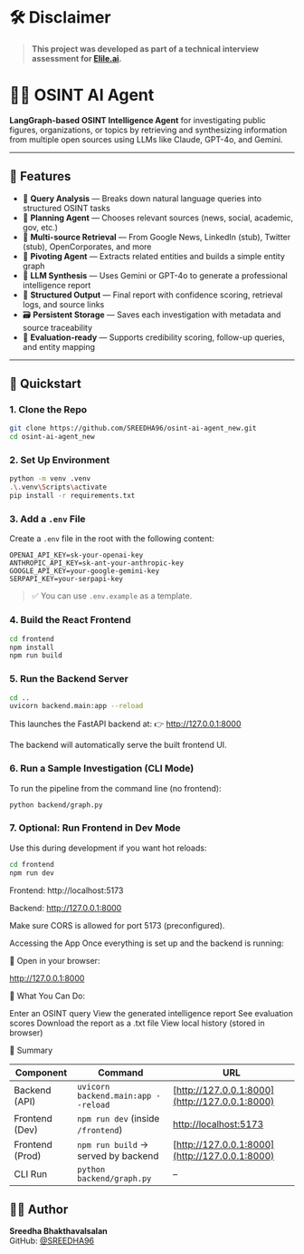 # 🛠️ Disclaimer

> **This project was developed as part of a technical interview assessment for [Elile.ai](https://elile.ai).**  

# 🕵️‍♂️ OSINT AI Agent

**LangGraph-based OSINT Intelligence Agent** for investigating public figures, organizations, or topics by retrieving and synthesizing information from multiple open sources using LLMs like Claude, GPT-4o, and Gemini.

---

## 📌 Features

- 🔎 **Query Analysis** — Breaks down natural language queries into structured OSINT tasks  
- 🧭 **Planning Agent** — Chooses relevant sources (news, social, academic, gov, etc.)  
- 📡 **Multi-source Retrieval** — From Google News, LinkedIn (stub), Twitter (stub), OpenCorporates, and more  
- 🔄 **Pivoting Agent** — Extracts related entities and builds a simple entity graph  
- 🧠 **LLM Synthesis** — Uses Gemini or GPT-4o to generate a professional intelligence report  
- 🧾 **Structured Output** — Final report with confidence scoring, retrieval logs, and source links  
- 🗃️ **Persistent Storage** — Saves each investigation with metadata and source traceability  
- 🧪 **Evaluation-ready** — Supports credibility scoring, follow-up queries, and entity mapping  

---

## 🚀 Quickstart

### 1. Clone the Repo

```bash
git clone https://github.com/SREEDHA96/osint-ai-agent_new.git
cd osint-ai-agent_new
```

### 2. Set Up Environment

```bash
python -m venv .venv
.\.venv\Scripts\activate
pip install -r requirements.txt
```

### 3. Add a `.env` File

Create a `.env` file in the root with the following content:

```env
OPENAI_API_KEY=sk-your-openai-key
ANTHROPIC_API_KEY=sk-ant-your-anthropic-key
GOOGLE_API_KEY=your-google-gemini-key
SERPAPI_KEY=your-serpapi-key
```

> ✅ You can use `.env.example` as a template.

### 4. Build the React Frontend
```bash
cd frontend
npm install
npm run build
```
### 5. Run the Backend Server
```bash
cd ..
uvicorn backend.main:app --reload
```
This launches the FastAPI backend at:
👉 http://127.0.0.1:8000

The backend will automatically serve the built frontend UI.


### 6. Run a Sample Investigation (CLI Mode)
To run the pipeline from the command line (no frontend):
```bash
python backend/graph.py
```
### 7. Optional: Run Frontend in Dev Mode
Use this during development if you want hot reloads:
```bash
cd frontend
npm run dev
```
Frontend: http://localhost:5173

Backend: http://127.0.0.1:8000

Make sure CORS is allowed for port 5173 (preconfigured).

Accessing the App
Once everything is set up and the backend is running:

🔹 Open in your browser:

http://127.0.0.1:8000


🔹 What You Can Do:

Enter an OSINT query
View the generated intelligence report
See evaluation scores
Download the report as a .txt file
View local history (stored in browser)

📌 Summary

| Component       | Command                             | URL                                            |
| --------------- | ----------------------------------- | ---------------------------------------------- |
| Backend (API)   | `uvicorn backend.main:app --reload` | [http://127.0.0.1:8000](http://127.0.0.1:8000) |
| Frontend (Dev)  | `npm run dev` (inside `/frontend`)  | [http://localhost:5173](http://localhost:5173) |
| Frontend (Prod) | `npm run build` → served by backend | [http://127.0.0.1:8000](http://127.0.0.1:8000) |
| CLI Run         | `python backend/graph.py`           | –                                              |


## 👨‍💻 Author

**Sreedha Bhakthavalsalan**  
GitHub: [@SREEDHA96](https://github.com/SREEDHA96)

